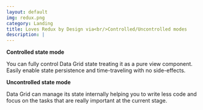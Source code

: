 ```yaml
---
layout: default
img: redux.png
category: Landing
title: Loves Redux by Design via<br/>Controlled/Uncontrolled modes
description: |
---
```


**Controlled state mode**

You can fully control Data Grid state treating it as a pure view component. Easily enable state persistence and time-traveling with no side-effects.

**Uncontrolled state mode**

Data Grid can manage its state internally helping you to write less code and focus on the tasks that are really important at the current stage.
